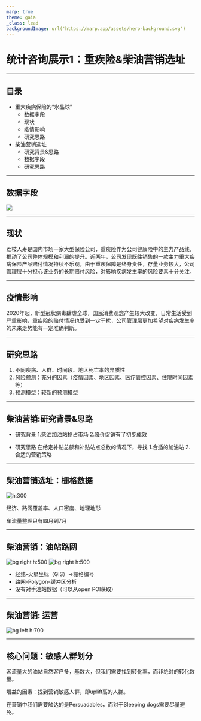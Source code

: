```yaml
---
marp: true
theme: gaia
_class: lead
backgroundImage: url('https://marp.app/assets/hero-background.svg')
---
```


# 统计咨询展示1：重疾险&柴油营销选址

---

## 目录

- 重大疾病保险的“水晶球”
  - 数据字段  
  - 现状
  - 疫情影响
  - 研究思路
- 柴油营销选址
  - 研究背景&思路
  - 数据字段
  - 研究思路

---

## 数据字段

![](figure/%E9%87%8D%E7%96%BE%E9%99%A9%E6%95%B0%E6%8D%AE%E5%AD%97%E6%AE%B5)

---

## 现状

荔枝人寿是国内市场一家大型保险公司，重疾险作为公司健康险中的主力产品线，推动了公司整体规模和利润的提升。近两年，公司发现既往销售的一款主力重大疾病保险产品赔付情况持续不乐观，由于重疾保障是终身责任，存量业务较大，公司管理层十分担心该业务的长期赔付风险，对影响疾病发生率的风险要素十分关注。

---

## 疫情影响

2020年起，新型冠状病毒肆虐全球，国民消费观念产生较大改变，日常生活受到严重影响，重疾险的赔付情况也受到一定干扰，公司管理层更加希望对疾病发生率的未来走势能有一定准确判断。

---

## 研究思路

1. 不同疾病、人群、时间段、地区死亡率的异质性
2. 风险预测：充分的因素（疫情因素、地区因素、医疗管控因素、住院时间因素等）
3. 预测模型：较新的预测模型

---

## 柴油营销:研究背景&思路

- 研究背景
1.柴油加油站抢占市场
2.降价促销有了初步成效

- 研究思路
在给定补贴总额和补贴站点总数的情况下，寻找
1.合适的加油站
2.合适的营销策略

---

## 柴油营销选址：栅格数据

![h:300](figure/%E6%B2%B9%E7%AB%99%E9%80%89%E5%9D%80%E5%AD%97%E6%AE%B5.png)

经济、路网覆盖率、人口密度、地理地形

车流量整理只有四月到7月

---

## 柴油营销：油站路网

![bg right h:500](figure/%E6%B2%B9%E7%AB%99%E5%B1%9E%E6%80%A7.png) ![bg right h:500](figure/%E8%B7%AF%E7%BD%91%E6%95%B0%E6%8D%AE.png)

- 经纬-火星坐标（GIS）->栅格编号
- 路网-Polygon-缓冲区分析
- 没有对手油站数据（可以从open POI获取）

---

## 柴油营销: 运营

![bg left h:700](figure/%E8%BF%90%E8%90%A5%E6%B4%BB%E5%8A%A8.png)

---

## 核心问题：敏感人群划分

客流量大的油站自然客户多，基数大，但我们需要找到转化率，而非绝对的转化数量。

增益的因素：找到营销敏感人群，即uplift高的人群。

在营销中我们需要触达的是Persuadables，而对于Sleeping dogs需要尽量避免。
